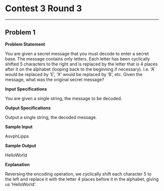 # Contest 3 Round 3

---

## Problem 1 

**Problem Statement**

You are given a secret message that you must decode to enter a secret base. The message contains only letters. Each letter has been cyclically shifted 5 characters to the right and is replaced by the letter that is 4 places after it on the alphabet (looping back to the beginning if necessary). I.e. ‘A’ would be replaced by ‘E’, ‘X’ would be replaced by ‘B’, etc. Given the message, what was the original secret message?


**Input Specifications**

You are given a single string, the message to be decoded.


**Output Specifications**

Output a single string, the decoded message.


**Sample Input**

AsvphLipps


**Sample Output**

HelloWorld


**Explanation**

Reversing the encoding operation, we cyclically shift each character 5 to the left and replace it with the letter 4 places before it in the alphabet, giving us ‘HelloWorld’.
